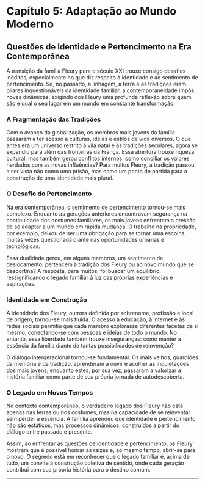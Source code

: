 
# Capítulo 5: Adaptação ao Mundo Moderno

## Questões de Identidade e Pertencimento na Era Contemporânea

A transição da família Fleury para o século XXI trouxe consigo desafios inéditos, especialmente no que diz respeito à identidade e ao sentimento de pertencimento. Se, no passado, a linhagem, a terra e as tradições eram pilares inquestionáveis da identidade familiar, a contemporaneidade impôs novas dinâmicas, exigindo dos Fleury uma profunda reflexão sobre quem são e qual o seu lugar em um mundo em constante transformação.

### A Fragmentação das Tradições

Com o avanço da globalização, os membros mais jovens da família passaram a ter acesso a culturas, ideias e estilos de vida diversos. O que antes era um universo restrito à vila natal e às tradições seculares, agora se expandiu para além das fronteiras da França. Essa abertura trouxe riqueza cultural, mas também gerou conflitos internos: como conciliar os valores herdados com as novas influências? Para muitos Fleury, a tradição passou a ser vista não como uma prisão, mas como um ponto de partida para a construção de uma identidade mais plural.

### O Desafio do Pertencimento

Na era contemporânea, o sentimento de pertencimento tornou-se mais complexo. Enquanto as gerações anteriores encontravam segurança na continuidade dos costumes familiares, os mais jovens enfrentam a pressão de se adaptar a um mundo em rápida mudança. O trabalho na propriedade, por exemplo, deixou de ser uma obrigação para se tornar uma escolha, muitas vezes questionada diante das oportunidades urbanas e tecnológicas.

Essa dualidade gerou, em alguns membros, um sentimento de deslocamento: pertencem à tradição dos Fleury ou ao novo mundo que se descortina? A resposta, para muitos, foi buscar um equilíbrio, ressignificando o legado familiar à luz das próprias experiências e aspirações.

### Identidade em Construção

A identidade dos Fleury, outrora definida por sobrenome, profissão e local de origem, tornou-se mais fluida. O acesso à educação, à internet e às redes sociais permitiu que cada membro explorasse diferentes facetas de si mesmo, conectando-se com pessoas e ideias de todo o mundo. No entanto, essa liberdade também trouxe inseguranças: como manter a essência da família diante de tantas possibilidades de reinvenção?

O diálogo intergeracional tornou-se fundamental. Os mais velhos, guardiões da memória e da tradição, aprenderam a ouvir e acolher as inquietações dos mais jovens, enquanto estes, por sua vez, passaram a valorizar a história familiar como parte de sua própria jornada de autodescoberta.

### O Legado em Novos Tempos

No contexto contemporâneo, o verdadeiro legado dos Fleury não está apenas nas terras ou nos costumes, mas na capacidade de se reinventar sem perder a essência. A família aprendeu que identidade e pertencimento não são estáticos, mas processos dinâmicos, construídos a partir do diálogo entre passado e presente.

Assim, ao enfrentar as questões de identidade e pertencimento, os Fleury mostram que é possível honrar as raízes e, ao mesmo tempo, abrir-se para o novo. O segredo está em reconhecer que o legado familiar é, acima de tudo, um convite à construção coletiva de sentido, onde cada geração contribui com sua própria história para o destino comum.

---
```
